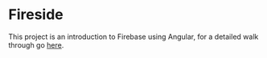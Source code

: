 # Fireside

This project is an introduction to Firebase using Angular, for a detailed walk through go <a href="https://induro.io/blog/2019/03/firebase-angular/" target="_blank">here</a>.